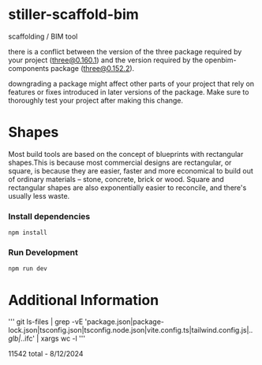 # stiller-scaffold-bim

scaffolding / BIM tool

there is a conflict between the version of the three package required by your project (three@0.160.1) and the version required by the openbim-components package (three@0.152.2).

downgrading a package might affect other parts of your project that rely on features or fixes introduced in later versions of the package. Make sure to thoroughly test your project after making this change.

# Shapes

Most build tools are based on the concept of blueprints with rectangular shapes.This is because most commercial designs are rectangular, or square, is because they are easier, faster and more economical to build out of ordinary materials – stone, concrete, brick or wood. Square and rectangular shapes are also exponentially easier to reconcile, and there's usually less waste.

### Install dependencies

```
npm install
```

### Run Development

```
npm run dev
```

# Additional Information

'''
git ls-files | grep -vE 'package.json|package-lock.json|tsconfig.json|tsconfig.node.json|vite.config.ts|tailwind.config.js|.*\.glb|.*\.ifc' | xargs wc -l
'''

11542 total - 8/12/2024
